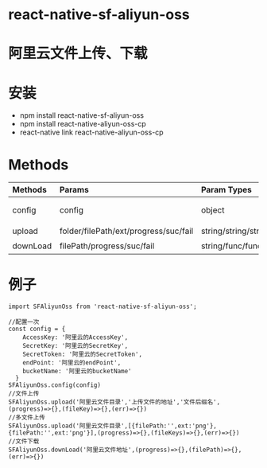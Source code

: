 # react-native-sf-aliyun-oss


# 阿里云文件上传、下载


# 安装
* npm install react-native-sf-aliyun-oss
* npm install react-native-aliyun-oss-cp
* react-native link react-native-aliyun-oss-cp


# Methods
|  Methods  |  Params  |  Param Types  |   description  |  Example  |
|:-----|:-----|:-----|:-----|:-----|
|config|config|object|阿里云配置参数|参考例子|
|upload|folder/filePath/ext/progress/suc/fail|string/string/string/func/func/func|上传文件|参考例子|
|downLoad|filePath/progress/suc/fail|string/func/func/func|下载文件|参考例子|


# 例子
```
import SFAliyunOss from 'react-native-sf-aliyun-oss';

//配置一次
const config = {
    AccessKey: '阿里云的AccessKey',
    SecretKey: '阿里云的SecretKey',
    SecretToken: '阿里云的SecretToken',
    endPoint: '阿里云的endPoint',
    bucketName: '阿里云的bucketName'
  }
SFAliyunOss.config(config)
//文件上传
SFAliyunOss.upload('阿里云文件目录','上传文件的地址','文件后缀名',(progress)=>{},(fileKey)=>{},(err)=>{})
//多文件上传
SFAliyunOss.upload('阿里云文件目录',[{filePath:'',ext:'png'},{filePath:'',ext:'png'}],(progress)=>{},(fileKeys)=>{},(err)=>{})
//文件下载
SFAliyunOss.downLoad('阿里云文件地址',(progress)=>{},(filePath)=>{},(err)=>{})

```


